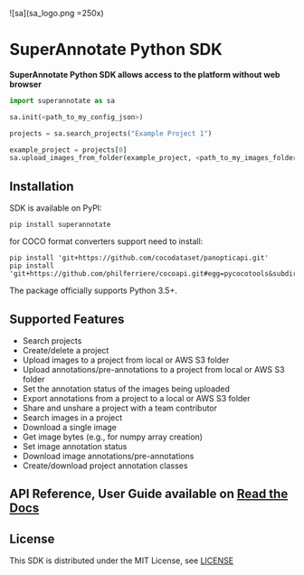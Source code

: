 ![sa](sa_logo.png =250x)
# SuperAnnotate Python SDK

**SuperAnnotate Python SDK allows access to the platform without
 web browser**

```python
import superannotate as sa

sa.init(<path_to_my_config_json>)

projects = sa.search_projects("Example Project 1")

example_project = projects[0]
sa.upload_images_from_folder(example_project, <path_to_my_images_folder>)
```

## Installation

SDK is available on PyPI:
 
```console
pip install superannotate
```

for COCO format converters support need to install:

```console
pip install 'git+https://github.com/cocodataset/panopticapi.git'
pip install 'git+https://github.com/philferriere/cocoapi.git#egg=pycocotools&subdirectory=PythonAPI'
```


The package officially supports Python 3.5+.

## Supported Features

- Search projects
- Create/delete a project
- Upload images to a project from local or AWS S3 folder
- Upload annotations/pre-annotations to a project from local or AWS S3 folder
- Set the annotation status of the images being uploaded
- Export annotations from a project to a local or AWS S3 folder
- Share and unshare a project with a team contributor
- Search images in a project
- Download a single image
- Get image bytes (e.g., for numpy array creation)
- Set image annotation status
- Download image annotations/pre-annotations
- Create/download project annotation classes

## API Reference, User Guide available on [Read the Docs](https://superannotate.readthedocs.io)

## License

This SDK is distributed under the MIT License, see [LICENSE](./LICENSE)
